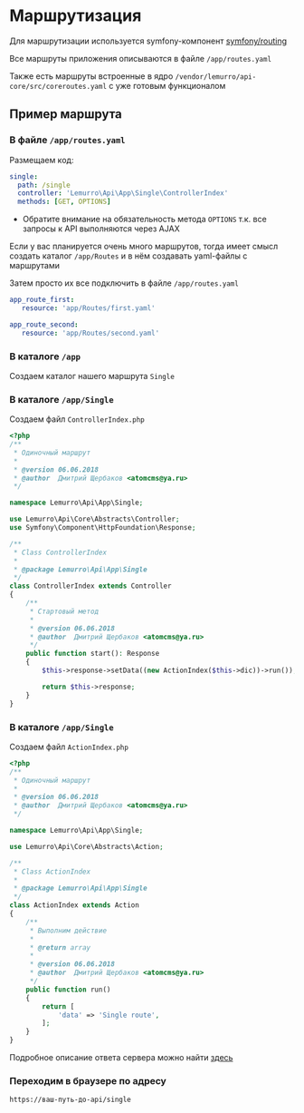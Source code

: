 # Маршрутизация
Для маршрутизации используется symfony-компонент [symfony/routing](https://github.com/symfony/routing)

Все маршруты приложения описываются в файле `/app/routes.yaml`

Также есть маршруты встроенные в ядро `/vendor/lemurro/api-core/src/coreroutes.yaml` с уже готовым функционалом

## Пример маршрута
### В файле `/app/routes.yaml`
Размещаем код:
```yaml
single:
  path: /single
  controller: 'Lemurro\Api\App\Single\ControllerIndex'
  methods: [GET, OPTIONS]
```
* Обратите внимание на обязательность метода `OPTIONS` т.к. все запросы к API выполняются через AJAX

Если у вас планируется очень много маршрутов, тогда имеет смысл создать каталог `/app/Routes` и в нём создавать yaml-файлы с маршрутами

Затем просто их все подключить в файле `/app/routes.yaml`
```yaml
app_route_first:
   resource: 'app/Routes/first.yaml'

app_route_second:
   resource: 'app/Routes/second.yaml'
```

### В каталоге `/app`
Создаем каталог нашего маршрута `Single`

### В каталоге `/app/Single`
Создаем файл `ControllerIndex.php`
```php
<?php
/**
 * Одиночный маршрут
 *
 * @version 06.06.2018
 * @author  Дмитрий Щербаков <atomcms@ya.ru>
 */

namespace Lemurro\Api\App\Single;

use Lemurro\Api\Core\Abstracts\Controller;
use Symfony\Component\HttpFoundation\Response;

/**
 * Class ControllerIndex
 *
 * @package Lemurro\Api\App\Single
 */
class ControllerIndex extends Controller
{
    /**
     * Стартовый метод
     *
     * @version 06.06.2018
     * @author  Дмитрий Щербаков <atomcms@ya.ru>
     */
    public function start(): Response
    {
        $this->response->setData((new ActionIndex($this->dic))->run());

        return $this->response;
    }
}

```

### В каталоге `/app/Single`
Создаем файл `ActionIndex.php`
```php
<?php
/**
 * Одиночный маршрут
 *
 * @version 06.06.2018
 * @author  Дмитрий Щербаков <atomcms@ya.ru>
 */

namespace Lemurro\Api\App\Single;

use Lemurro\Api\Core\Abstracts\Action;

/**
 * Class ActionIndex
 *
 * @package Lemurro\Api\App\Single
 */
class ActionIndex extends Action
{
    /**
     * Выполним действие
     *
     * @return array
     *
     * @version 06.06.2018
     * @author  Дмитрий Щербаков <atomcms@ya.ru>
     */
    public function run()
    {
        return [
            'data' => 'Single route',
        ];
    }
}

```
Подробное описание ответа сервера можно найти [здесь](20_Ответ_сервера.md)

### Переходим в браузере по адресу
`https://ваш-путь-до-api/single`